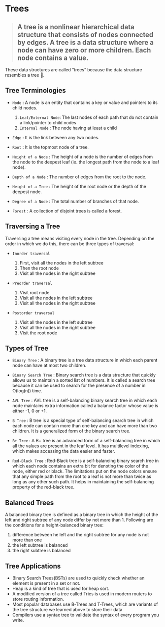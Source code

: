 # Trees

> ## A tree is a nonlinear hierarchical data structure that consists of nodes connected by edges. A tree is a data structure where a node can have zero or more children. Each node contains a value.

These data structures are called “trees” because the data structure resembles a tree 🌳.

## Tree Terminologies

- `Node` : A node is an entity that contains a key or value and pointers to its child nodes.

  1. `Leaf/External Node`: The last nodes of each path that do not contain a link/pointer to child nodes
  2. `Internal Node` : The node having at least a child

- `Edge` : It is the link between any two nodes.

- `Root` : It is the topmost node of a tree.

- `Height of a Node` : The height of a node is the number of edges from the node to the deepest leaf (ie. the longest path from the node to a leaf node).

- `Depth of a Node` : The number of edges from the root to the node.

- `Height of a Tree` : The height of the root node or the depth of the deepest node.

- `Degree of a Node` : The total number of branches of that node.

- `Forest` : A collection of disjoint trees is called a forest.

## Traversing a Tree

Traversing a tree means visiting every node in the tree. Depending on the order in which we do this, there can be three types of traversal:

- `Inorder traversal`

  1. First, visit all the nodes in the left subtree
  2. Then the root node
  3. Visit all the nodes in the right subtree

- `Preorder traversal`

  1. Visit root node
  2. Visit all the nodes in the left subtree
  3. Visit all the nodes in the right subtree

- `Postorder traversal`
  1. Visit all the nodes in the left subtree
  2. Visit all the nodes in the right subtree
  3. Visit the root node

## Types of Tree

- `Binary Tree` : A binary tree is a tree data structure in which each parent node can have at most two children.

- `Binary Search Tree` : Binary search tree is a data structure that quickly allows us to maintain a sorted list of numbers. It is called a search tree because it can be used to search for the presence of a number in O(log(n)) time.

- `AVL Tree` : AVL tree is a self-balancing binary search tree in which each node maintains extra information called a balance factor whose value is either -1, 0 or +1.

- `B Tree` : B tree is a special type of self-balancing search tree in which each node can contain more than one key and can have more than two children. It is a generalized form of the binary search tree.

- `B+ Tree` : A B+ tree is an advanced form of a self-balancing tree in which all the values are present in the leaf level. It has multilevel indexing, which makes accessing the data easier and faster.

- `Red-Black Tree` : Red-Black tree is a self-balancing binary search tree in which each node contains an extra bit for denoting the color of the node, either red or black. The limitations put on the node colors ensure that any simple path from the root to a leaf is not more than twice as long as any other such path. It helps in maintaining the self-balancing property of the red-black tree.

## Balanced Trees

A balanced binary tree is defined as a binary tree in which the height of the left and right subtree of any node differ by not more than 1. Following are the conditions for a height-balanced binary tree:

1. difference between he left and the right subtree for any node is not more than one
2. the left subtree is balanced
3. the right subtree is balanced

## Tree Applications

- Binary Search Trees(BSTs) are used to quickly check whether an element is present in a set or not.
- Heap is a kind of tree that is used for heap sort.
- A modified version of a tree called Tries is used in modern routers to store routing information.
- Most popular databases use B-Trees and T-Trees, which are variants of the tree structure we learned above to store their data
- Compilers use a syntax tree to validate the syntax of every program you write.
